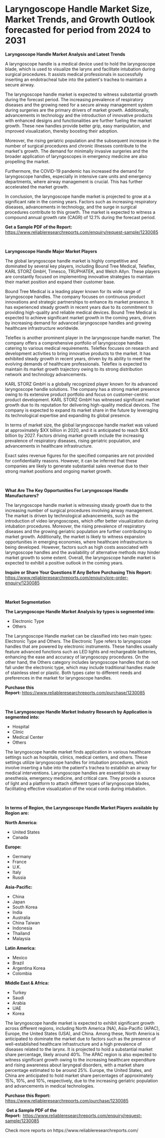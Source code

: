 <p><h1>Laryngoscope Handle Market Size, Market Trends, and Growth Outlook forecasted for period from 2024 to 2031</h1></p><p><strong>Laryngoscope Handle Market Analysis and Latest Trends</strong></p>
<p><p>A laryngoscope handle is a medical device used to hold the laryngoscope blade, which is used to visualize the larynx and facilitate intubation during surgical procedures. It assists medical professionals in successfully inserting an endotracheal tube into the patient's trachea to maintain a secure airway.</p><p>The laryngoscope handle market is expected to witness substantial growth during the forecast period. The increasing prevalence of respiratory diseases and the growing need for a secure airway management system during surgeries are the primary drivers of market growth. Additionally, advancements in technology and the introduction of innovative products with enhanced designs and functionalities are further fueling the market growth. These new handles provide better grip, easy manipulation, and improved visualization, thereby boosting their adoption.</p><p>Moreover, the rising geriatric population and the subsequent increase in the number of surgical procedures and chronic illnesses contribute to the market's growth. The demand for minimally invasive surgeries and the broader application of laryngoscopes in emergency medicine are also propelling the market.</p><p>Furthermore, the COVID-19 pandemic has increased the demand for laryngoscope handles, especially in intensive care units and emergency departments, where airway management is crucial. This has further accelerated the market growth.</p><p>In conclusion, the laryngoscope handle market is projected to grow at a significant rate in the coming years. Factors such as increasing respiratory diseases, advancements in technology, and the surge in surgical procedures contribute to this growth. The market is expected to witness a compound annual growth rate (CAGR) of 12.1% during the forecast period.</p></p>
<p><strong>Get a Sample PDF of the Report:&nbsp;</strong> <a href="https://www.reliableresearchreports.com/enquiry/request-sample/1230085">https://www.reliableresearchreports.com/enquiry/request-sample/1230085</a></p>
<p>&nbsp;</p>
<p><strong>Laryngoscope Handle Major Market Players</strong></p>
<p><p>The global laryngoscope handle market is highly competitive and dominated by several key players, including Bound Tree Medical, Teleflex, KARL STORZ GmbH, Timesco, TRUPHATEK, and Welch Allyn. These players are constantly focused on implementing innovative strategies to maintain their market position and expand their customer base.</p><p>Bound Tree Medical is a leading player known for its wide range of laryngoscope handles. The company focuses on continuous product innovations and strategic partnerships to enhance its market presence. It has experienced steady growth in recent years due to its commitment to providing high-quality and reliable medical devices. Bound Tree Medical is expected to achieve significant market growth in the coming years, driven by increasing demand for advanced laryngoscope handles and growing healthcare infrastructure worldwide.</p><p>Teleflex is another prominent player in the laryngoscope handle market. The company offers a comprehensive portfolio of laryngoscope handles catering to various medical requirements. Teleflex focuses on research and development activities to bring innovative products to the market. It has exhibited steady growth in recent years, driven by its ability to meet the evolving demands of healthcare professionals. Teleflex is expected to maintain its market growth trajectory owing to its strong distribution network and technology advancements.</p><p>KARL STORZ GmbH is a globally recognized player known for its advanced laryngoscope handle solutions. The company has a strong market presence owing to its extensive product portfolio and focus on customer-centric product development. KARL STORZ GmbH has witnessed significant market growth due to its reputation for delivering high-quality medical devices. The company is expected to expand its market share in the future by leveraging its technological expertise and expanding its global presence.</p><p>In terms of market size, the global laryngoscope handle market was valued at approximately $XX billion in 2020, and it is anticipated to reach $XX billion by 2027. Factors driving market growth include the increasing prevalence of respiratory diseases, rising geriatric population, and advancements in healthcare infrastructure. </p><p>Exact sales revenue figures for the specified companies are not provided for confidentiality reasons. However, it can be inferred that these companies are likely to generate substantial sales revenue due to their strong market positions and ongoing market growth.</p></p>
<p>&nbsp;</p>
<p><strong>What Are The Key Opportunities For Laryngoscope Handle Manufacturers?</strong></p>
<p><p>The laryngoscope handle market is witnessing steady growth due to the increasing number of surgical procedures involving airway management. The market is driven by technological advancements, such as the introduction of video laryngoscopes, which offer better visualization during intubation procedures. Moreover, the rising prevalence of respiratory diseases and the growing geriatric population are further contributing to market growth. Additionally, the market is likely to witness expansion opportunities in emerging economies, where healthcare infrastructure is being developed. However, factors such as high costs associated with laryngoscope handles and the availability of alternative methods may hinder market growth to some extent. Overall, the laryngoscope handle market is expected to exhibit a positive outlook in the coming years.</p></p>
<p><strong>Inquire or Share Your Questions If Any Before Purchasing This Report:</strong> <a href="https://www.reliableresearchreports.com/enquiry/pre-order-enquiry/1230085">https://www.reliableresearchreports.com/enquiry/pre-order-enquiry/1230085</a></p>
<p>&nbsp;</p>
<p><strong>Market Segmentation</strong></p>
<p><strong>The Laryngoscope Handle Market Analysis by types is segmented into:</strong></p>
<p><ul><li>Electronic Type</li><li>Others</li></ul></p>
<p><p>The Laryngoscope Handle market can be classified into two main types: Electronic Type and Others. The Electronic Type refers to laryngoscope handles that are powered by electronic instruments. These handles usually feature advanced functions such as LED lights and rechargeable batteries, enhancing the ease and accuracy of laryngoscopy procedures. On the other hand, the Others category includes laryngoscope handles that do not fall under the electronic type, which may include traditional handles made of stainless steel or plastic. Both types cater to different needs and preferences in the market for laryngoscope handles.</p></p>
<p><strong>Purchase this Report:&nbsp;</strong><a href="https://www.reliableresearchreports.com/purchase/1230085">https://www.reliableresearchreports.com/purchase/1230085</a></p>
<p>&nbsp;</p>
<p><strong>The Laryngoscope Handle Market Industry Research by Application is segmented into:</strong></p>
<p><ul><li>Hospital</li><li>Clinic</li><li>Medical Center</li><li>Others</li></ul></p>
<p><p>The laryngoscope handle market finds application in various healthcare settings such as hospitals, clinics, medical centers, and others. These settings utilize laryngoscope handles for intubation procedures, which involve inserting a tube into the patient's trachea to establish an airway for medical interventions. Laryngoscope handles are essential tools in anesthesia, emergency medicine, and critical care. They provide a source of light and a platform to attach different types of laryngoscope blades, facilitating effective visualization of the vocal cords during intubation.</p></p>
<p>&nbsp;</p>
<p><strong>In terms of Region, the Laryngoscope Handle Market Players available by Region are:</strong></p>
<p>
    <p> <strong> North America: </strong>
        <ul>
            <li>United States</li>
            <li>Canada</li>
        </ul>
        </p> 
    <p> <strong> Europe: </strong>
        <ul>
            <li>Germany</li>
            <li>France</li>
            <li>U.K.</li>
            <li>Italy</li>
            <li>Russia</li>
        </ul>
        </p> 
    <p> <strong> Asia-Pacific: </strong>
        <ul>
            <li>China</li>
            <li>Japan</li>
            <li>South Korea</li>
            <li>India</li>
            <li>Australia</li>
            <li>China Taiwan</li>
            <li>Indonesia</li>
            <li>Thailand</li>
            <li>Malaysia</li>
        </ul>
        </p> 
    <p> <strong> Latin America: </strong>
        <ul>
            <li>Mexico</li>
            <li>Brazil</li>
            <li>Argentina Korea</li>
            <li>Colombia</li>
        </ul>
        </p> 
    <p> <strong> Middle East & Africa: </strong>
        <ul>
            <li>Turkey</li>
            <li>Saudi</li>
            <li>Arabia</li>
            <li>UAE</li>
            <li>Korea</li>
        </ul>
    </p>
    </p>
<p><p>The laryngoscope handle market is expected to exhibit significant growth across different regions, including North America (NA), Asia-Pacific (APAC), Europe, the United States (USA), and China. Among these, North America is anticipated to dominate the market due to factors such as the presence of well-established healthcare infrastructure and a high prevalence of diseases related to the larynx. It is projected to hold a substantial market share percentage, likely around 40%. The APAC region is also expected to witness significant growth owing to the increasing healthcare expenditure and rising awareness about laryngeal disorders, with a market share percentage estimated to be around 25%. Europe, the United States, and China are anticipated to hold market share percentages of approximately 15%, 10%, and 10%, respectively, due to the increasing geriatric population and advancements in medical technologies.</p></p>
<p><strong>Purchase this Report: </strong><a href="https://www.reliableresearchreports.com/purchase/1230085">https://www.reliableresearchreports.com/purchase/1230085</a></p>
<p>&nbsp;<strong>Get a Sample PDF of the Report:&nbsp;&nbsp;</strong><a href="https://www.reliableresearchreports.com/enquiry/request-sample/1230085">https://www.reliableresearchreports.com/enquiry/request-sample/1230085</a></p>
<p><strong></strong></p>
<p>Check more reports on https://www.reliableresearchreports.com/</p>